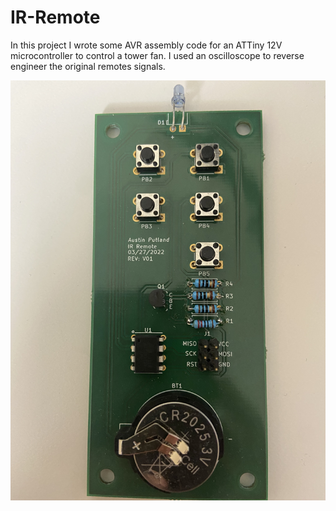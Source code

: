 # IR-Remote

In this project I wrote some AVR assembly code for an ATTiny 12V microcontroller to control a tower fan. I used an oscilloscope to reverse engineer the original remotes signals.

![Remote PCB](Media/Built-PCB.jpg)
